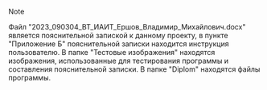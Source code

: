 > [!NOTE]
> Файл "2023_090304_ВТ_ИАИТ_Ершов_Владимир_Михайлович.docx" является пояснительной запиской к данному проекту, в пункте "Приложение Б" пояснительной записки находится инструкция пользователю.
В папке "Тестовые изображения" находятся изображения, использованные для тестирования программы и составления пояснительной записки.
В папке "Diplom" находятся файлы программы.
